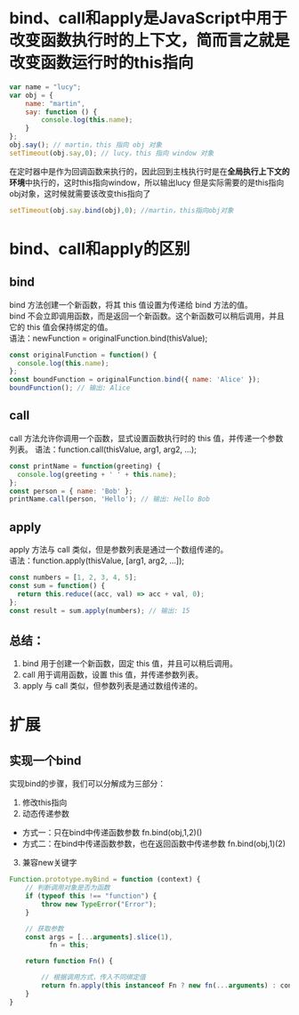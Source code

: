 # bind、call和apply是JavaScript中用于改变函数执行时的上下文，简而言之就是改变函数运行时的this指向
```javascript
var name = "lucy";
var obj = {
    name: "martin",
    say: function () {
        console.log(this.name);
    }
};
obj.say(); // martin，this 指向 obj 对象
setTimeout(obj.say,0); // lucy，this 指向 window 对象
```
在定时器中是作为回调函数来执行的，因此回到主栈执行时是在**全局执行上下文的环境**中执行的，这时this指向window，所以输出lucy
但是实际需要的是this指向obj对象，这时候就需要该改变this指向了
```javascript
setTimeout(obj.say.bind(obj),0); //martin，this指向obj对象
```
# bind、call和apply的区别
## bind
bind 方法创建一个新函数，将其 this 值设置为传递给 bind 方法的值。  
bind 不会立即调用函数，而是返回一个新函数。这个新函数可以稍后调用，并且它的 this 值会保持绑定的值。   
语法：newFunction = originalFunction.bind(thisValue); 

```javascript
const originalFunction = function() {
  console.log(this.name);
};
const boundFunction = originalFunction.bind({ name: 'Alice' });
boundFunction(); // 输出: Alice
```

## call
call 方法允许你调用一个函数，显式设置函数执行时的 this 值，并传递一个参数列表。
语法：function.call(thisValue, arg1, arg2, ...);

```javascript
const printName = function(greeting) {
  console.log(greeting + ' ' + this.name);
};
const person = { name: 'Bob' };
printName.call(person, 'Hello'); // 输出: Hello Bob
```

## apply
apply 方法与 call 类似，但是参数列表是通过一个数组传递的。  
语法：function.apply(thisValue, [arg1, arg2, ...]);

```javascript
const numbers = [1, 2, 3, 4, 5];
const sum = function() {
  return this.reduce((acc, val) => acc + val, 0);
};
const result = sum.apply(numbers); // 输出: 15
```

## 总结：
1. bind 用于创建一个新函数，固定 this 值，并且可以稍后调用。
2. call 用于调用函数，设置 this 值，并传递参数列表。
3. apply 与 call 类似，但参数列表是通过数组传递的。

# 扩展
## 实现一个bind
实现bind的步骤，我们可以分解成为三部分：

1. 修改this指向
2. 动态传递参数
 - 方式一：只在bind中传递函数参数 fn.bind(obj,1,2)()
 - 方式二：在bind中传递函数参数，也在返回函数中传递参数 fn.bind(obj,1)(2)
3. 兼容new关键字

```javascript
Function.prototype.myBind = function (context) {
    // 判断调用对象是否为函数
    if (typeof this !== "function") {
        throw new TypeError("Error");
    }

    // 获取参数
    const args = [...arguments].slice(1),
          fn = this;

    return function Fn() {

        // 根据调用方式，传入不同绑定值
        return fn.apply(this instanceof Fn ? new fn(...arguments) : context, args.concat(...arguments)); 
    }
}
```